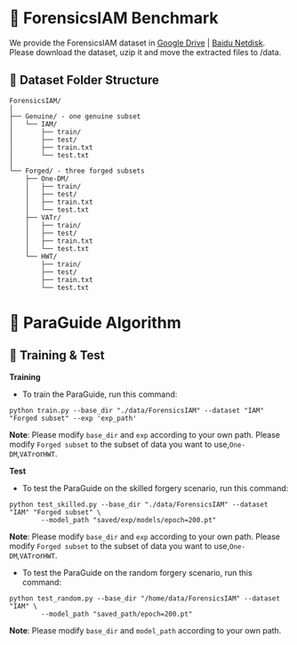# 🍔 ForensicsIAM Benchmark

  We provide the ForensicsIAM dataset in [Google Drive](https://drive.google.com/drive/folders/1vivXSekLLr06UA7pBdZFLzqOnUiSwhSV?usp=sharing) | [Baidu Netdisk](https://pan.baidu.com/s/1mSXgt3Q21CCdUGGjvcV4jA?pwd=ehn2). Please download the dataset, uzip it and move the extracted files to /data.

## 📂 Dataset Folder Structure
  ```
  ForensicsIAM/
  │
  ├── Genuine/ - one genuine subset  
  │   └── IAM/
  │       ├── train/
  │       ├── test/
  │       ├── train.txt
  │       └── test.txt
  │
  └── Forged/ - three forged subsets
      ├── One-DM/
      │   ├── train/
      │   ├── test/
      │   ├── train.txt
      │   └── test.txt
      ├── VATr/
      │   ├── train/
      │   ├── test/
      │   ├── train.txt
      │   └── test.txt
      └── HWT/
          ├── train/
          ├── test/
          ├── train.txt
          └── test.txt               
  ```


# 🤖 ParaGuide Algorithm

## 🚀 Training & Test
**Training**
- To train the ParaGuide, run this command:
```
python train.py --base_dir "./data/ForensicsIAM" --dataset "IAM" "Forged subset" --exp 'exp_path'
```
**Note**:
Please modify ``base_dir`` and ``exp`` according to your own path. Please modify ``Forged subset`` to the subset of data you want to use,``One-DM``,``VATr``or``HWT``.

**Test**
- To test the ParaGuide on the skilled forgery scenario, run this command:
```
python test_skilled.py --base_dir "./data/ForensicsIAM" --dataset "IAM" "Forged subset" \
        --model_path "saved/exp/models/epoch=200.pt"
```
**Note**:
Please modify ``base_dir`` and ``exp`` according to your own path. Please modify ``Forged subset`` to the subset of data you want to use,``One-DM``,``VATr``or``HWT``.
- To test the ParaGuide on the random forgery scenario, run this command:
```
python test_random.py --base_dir "/home/data/ForensicsIAM" --dataset "IAM" \
        --model_path "saved_path/epoch=200.pt"
```
**Note**:
Please modify ``base_dir`` and ``model_path`` according to your own path. 